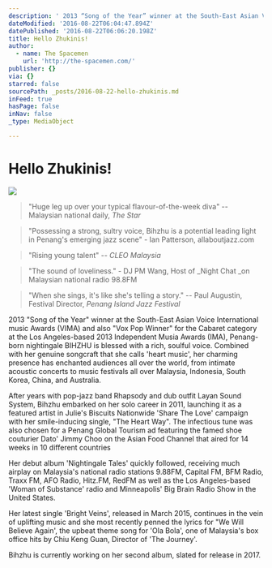 ```yaml
---
description: ' 2013 “Song of the Year” winner at the South-East Asian Voice International music Awards (VIMA) and also “Vox Pop Winner” for the Cabaret category at the Los Angeles-based 2013 Independent Musia Awards (IMA), Penang-born nightingale BIHZHU is blessed with a rich, soulful voice. Combined with her genuine songcraft that she calls ''heart music'', her charming presence has enchanted audiences all over the world, from intimate acoustic concerts to music festivals all over Malaysia, Indonesia, South Korea, China, and Australia.    After years with pop-jazz band Rhapsody and dub outfit Layan Sound System, Bihzhu embarked on her solo career in 2011, launching it as a featured artist in Julie''s Biscuits Nationwide ''Share The Love'' campaign with her smile-inducing single, "The Heart Way". The infectious tune was also chosen for a Penang Global Tourism ad featuring the famed shoe couturier Dato’ Jimmy Choo on the Asian Food Channel that aired for 14 weeks in 10 different countries    Her debut album ''Nightingale Tales'' quickly followed, receiving much airplay on Malaysia’s national radio stations 9.88FM, Capital FM, BFM Radio, Traxx FM, AFO Radio, Hitz.FM, RedFM as well as the Los Angeles-based ‘Woman of Substance’ radio and Minneapolis’ Big Brain Radio Show in the United States.    Her latest single ''Bright Veins'', released in March 2015, continues in the vein of uplifting music and she most recently penned the lyrics for "We Will Believe Again'', the upbeat theme song for ''Ola Bola'', one of Malaysia''s box office hits by Chiu Keng Guan, Director of ''The Journey''.     Bihzhu is currently working on her second album, slated for release in 2017.'
dateModified: '2016-08-22T06:04:47.894Z'
datePublished: '2016-08-22T06:06:20.198Z'
title: Hello Zhukinis!
author:
  - name: The Spacemen
    url: 'http://the-spacemen.com/'
publisher: {}
via: {}
starred: false
sourcePath: _posts/2016-08-22-hello-zhukinis.md
inFeed: true
hasPage: false
inNav: false
_type: MediaObject

---
```

# Hello Zhukinis!
![](https://the-grid-user-content.s3-us-west-2.amazonaws.com/afbb4b55-844b-4389-ac29-2e7bc705bcb5.jpg)

> "Huge leg up over your typical flavour-of-the-week diva" -- Malaysian national daily, _The Star_

> "Possessing a strong, sultry voice, Bihzhu is a potential leading light in Penang's emerging jazz scene" - Ian Patterson, allaboutjazz.com

> "Rising young talent" -- _CLEO Malaysia_

> "The sound of loveliness." - DJ PM Wang, Host of _Night Chat _on Malaysian national radio 98.8FM

> "When she sings, it's like she's telling a story." -- Paul Augustin, Festival Director, _Penang Island Jazz Festival_

2013 "Song of the Year" winner at the South-East Asian Voice International music Awards (VIMA) and also "Vox Pop Winner" for the Cabaret category at the Los Angeles-based 2013 Independent Musia Awards (IMA), Penang-born nightingale BIHZHU is blessed with a rich, soulful voice. Combined with her genuine songcraft that she calls 'heart music', her charming presence has enchanted audiences all over the world, from intimate acoustic concerts to music festivals all over Malaysia, Indonesia, South Korea, China, and Australia.  
  
After years with pop-jazz band Rhapsody and dub outfit Layan Sound System, Bihzhu embarked on her solo career in 2011, launching it as a featured artist in Julie's Biscuits Nationwide 'Share The Love' campaign with her smile-inducing single, "The Heart Way". The infectious tune was also chosen for a Penang Global Tourism ad featuring the famed shoe couturier Dato' Jimmy Choo on the Asian Food Channel that aired for 14 weeks in 10 different countries  
  
Her debut album 'Nightingale Tales' quickly followed, receiving much airplay on Malaysia's national radio stations 9.88FM, Capital FM, BFM Radio, Traxx FM, AFO Radio, Hitz.FM, RedFM as well as the Los Angeles-based 'Woman of Substance' radio and Minneapolis' Big Brain Radio Show in the United States.  
  
Her latest single 'Bright Veins', released in March 2015, continues in the vein of uplifting music and she most recently penned the lyrics for "We Will Believe Again', the upbeat theme song for 'Ola Bola', one of Malaysia's box office hits by Chiu Keng Guan, Director of 'The Journey'.   
  
Bihzhu is currently working on her second album, slated for release in 2017\.